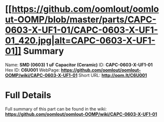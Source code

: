 
[[https://github.com/oomlout/oomlout-OOMP/blob/master/parts/CAPC-0603-X-UF1-01/CAPC-0603-X-UF1-01_420.jpg|alt=CAPC-0603-X-UF1-01]] 
Summary
=================

Name: __SMD (0603) 1 uF Capacitor (Ceramic)__
ID: __CAPC-0603-X-UF1-01__
Hex ID: __C6U001__
WebPage: __https://github.com/oomlout/oomlout-OOMP/wiki/CAPC-0603-X-UF1-01__
Short URL: __http://oom.lt/C6U001__

Full Details
==========================
Full summary of this part can be found in the wiki:   
__https://github.com/oomlout/oomlout-OOMP/wiki/CAPC-0603-X-UF1-01__   

